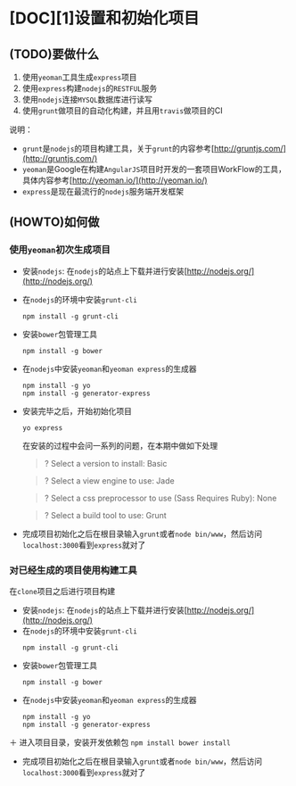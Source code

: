 [DOC][1]设置和初始化项目
=======================

## (TODO)要做什么
1. 使用`yeoman`工具生成`express`项目
2. 使用`express`构建`nodejs`的`RESTFUL`服务
3. 使用`nodejs`连接`MYSQL`数据库进行读写
4. 使用`grunt`做项目的自动化构建，并且用`travis`做项目的CI

说明：
+ `grunt`是`nodejs`的项目构建工具，关于`grunt`的内容参考[http://gruntjs.com/](http://gruntjs.com/)
+ `yeoman`是Google在构建`AngularJS`项目时开发的一套项目WorkFlow的工具，具体内容参考[http://yeoman.io/](http://yeoman.io/)
+ `express`是现在最流行的`nodejs`服务端开发框架

## (HOWTO)如何做
### 使用`yeoman`初次生成项目

+ 安装`nodejs`: 在`nodejs`的站点上下载并进行安装[http://nodejs.org/](http://nodejs.org/)
+ 在`nodejs`的环境中安装`grunt-cli`
    ```
    npm install -g grunt-cli
    ```
+ 安装`bower`包管理工具
    ```
    npm install -g bower
    ```
+ 在`nodejs`中安装`yeoman`和`yeoman express`的生成器
    ```
    npm install -g yo
    npm install -g generator-express
    ```
+ 安装完毕之后，开始初始化项目
    ```
    yo express
    ```
    在安装的过程中会问一系列的问题，在本期中做如下处理
    > ? Select a version to install: Basic

    > ? Select a view engine to use: Jade

    > ? Select a css preprocessor to use (Sass Requires Ruby): None

    > ? Select a build tool to use: Grunt
+ 完成项目初始化之后在根目录输入`grunt`或者`node bin/www`，然后访问`localhost:3000`看到`express`就对了

### 对已经生成的项目使用构建工具
在`clone`项目之后进行项目构建

+ 安装`nodejs`: 在`nodejs`的站点上下载并进行安装[http://nodejs.org/](http://nodejs.org/)
+ 在`nodejs`的环境中安装`grunt-cli`
    ```
    npm install -g grunt-cli
    ```
+ 安装`bower`包管理工具
    ```
    npm install -g bower
    ```
+ 在`nodejs`中安装`yeoman`和`yeoman express`的生成器
    ```
    npm install -g yo
    npm install -g generator-express
    ```
＋ 进入项目目录，安装开发依赖包
    ```
    npm install
    bower install
    ```
+ 完成项目初始化之后在根目录输入`grunt`或者`node bin/www`，然后访问`localhost:3000`看到`express`就对了